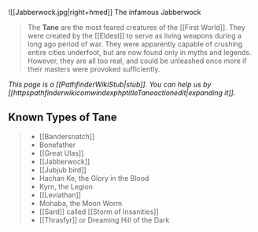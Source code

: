 ![[Jabberwock.jpg|right+hmed]] 
 The infamous Jabberwock
> The **Tane** are the most feared creatures of the [[First World]]. They were created by the [[Eldest]] to serve as living weapons during a long ago period of war. 
> They were apparently capable of crushing entire cities underfoot, but are now found only in myths and legends. However, they are all too real, and could be unleashed once more if their masters were provoked sufficiently.



*This page is a [[PathfinderWikiStub|stub]]. You can help us by [[httpspathfinderwikicomwindexphptitleTaneactionedit|expanding it]].*


## Known Types of Tane

> - [[Bandersnatch]]
> - Bonefather
> - [[Great Ulas]]
> - [[Jabberwock]]
> - [[Jubjub bird]]
> - Hachan Ke, the Glory in the Blood
> - Kyrn, the Legion
> - [[Leviathan]]
> - Mohaba, the Moon Worm
> - [[Sard]] called [[Storm of Insanities]]
> - [[Thrasfyr]] or Dreaming Hill of the Dark






